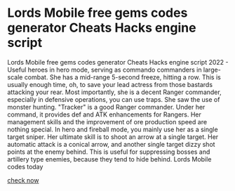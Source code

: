 # Lords Mobile free gems codes generator Cheats Hacks engine script

Lords Mobile free gems codes generator Cheats Hacks engine script 2022 - Useful heroes in hero mode, serving as commando commanders in large-scale combat. She has a mid-range 5-second freeze, hitting a row. This is usually enough time, oh, to save your lead actress from those bastards attacking your rear. Most importantly, she is a decent Ranger commander, especially in defensive operations, you can use traps. She saw the use of monster hunting. "Tracker" is a good Ranger commander. Under her command, it provides def and ATK enhancements for Rangers. Her management skills and the improvement of ore production speed are nothing special. In hero and fireball mode, you mainly use her as a single target sniper. Her ultimate skill is to shoot an arrow at a single target. Her automatic attack is a conical arrow, and another single target dizzy shot points at the enemy behind. This is useful for suppressing bosses and artillery type enemies, because they tend to hide behind. Lords Mobile codes today

<a href="https://dlscheat.top/lords-mobile/">check now</a>
